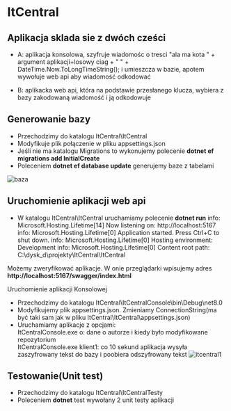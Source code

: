 # ItCentral
## Aplikacja sklada sie z dwóch cześci
- A: aplikacja konsolowa, szyfruje wiadomośc o tresci
"ala ma kota " + argument aplikacji+losowy ciag + " " + DateTime.Now.ToLongTimeString();
i umieszcza w bazie, apotem wywołuje web api aby wiadomość odkodować

- B: aplikacka web api, która na podstawie przesłanego klucza, wybiera z bazy zakodowaną wiadomość
i ją odkodowuje

## Generowanie bazy
- Przechodzimy do katalogu ItCentral\ItCentral
- Modyfikuje plik połączenie w pliku appsettings.json
- Jeśli nie ma katalogu Migrations to wykonujemy polecenie **dotnet ef migrations add InitialCreate**
- Poleceniem **dotnet ef database update** generujemy baze z tabelami
  
![baza](https://github.com/swdowia1/itCentral/assets/5527467/816a0897-29fc-4ae3-b1fc-b15f239f03ea)

## Uruchomienie aplikacji web api

- W katalogu ItCentral\ItCentral uruchamiamy polecenie **dotnet run**
info: Microsoft.Hosting.Lifetime[14]
      Now listening on: http://localhost:5167
info: Microsoft.Hosting.Lifetime[0]
      Application started. Press Ctrl+C to shut down.
info: Microsoft.Hosting.Lifetime[0]
      Hosting environment: Development
info: Microsoft.Hosting.Lifetime[0]
      Content root path: C:\dysk_d\projekty\ItCentral\ItCentral

Możemy zweryfikować aplikacje. W onie przeglądarki wpisujemy adres **http://localhost:5167/swagger/index.html**

Uruchomienie aplikacji Konsolowej
- Przechodzimy do katalogu ItCentral\ItCentralConsole\bin\Debug\net8.0
- Modyfikujemy plik appsettings.json. Zmieniamy ConnectionString(ma być taki sam jak w pliku ItCentral\ItCentral\appsettings.json)
- Uruchamiamy aplikacje z opcjami:\
ItCentralConsole.exe o: dane o autorze i kiedy było modyfikowane repozytorium\
ItCentralConsole.exe klient1: co 10 sekund aplikacja wysyła zaszyfrowany tekst do bazy i poobiera odszyfrowany tekst
![itcentral1](https://github.com/swdowia1/itCentral/assets/5527467/a9b030f2-3f83-434e-87bd-c54499969cf3)

## Testowanie(Unit test)
- Przechodzimy do katalogu ItCentral\ItCentralTesty
- Poleceniem **dotnet** test wywołany 2 unit testy aplikacji


